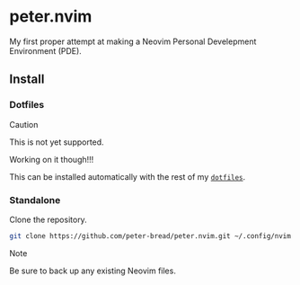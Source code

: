 # peter.nvim

My first proper attempt at making a Neovim Personal Develepment Environment
(PDE).

## Install

### Dotfiles

> [!CAUTION]
>
> This is not yet supported.
>
> Working on it though!!!

This can be installed automatically with the rest of my [`dotfiles`](https://github.com/peter-bread/.dotfiles).

### Standalone

Clone the repository.

```sh
git clone https://github.com/peter-bread/peter.nvim.git ~/.config/nvim
```

> [!NOTE]
> Be sure to back up any existing Neovim files.
